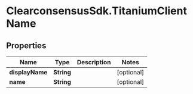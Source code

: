 # ClearconsensusSdk.TitaniumClientName

## Properties

Name | Type | Description | Notes
------------ | ------------- | ------------- | -------------
**displayName** | **String** |  | [optional] 
**name** | **String** |  | [optional] 


